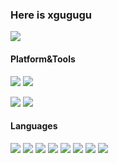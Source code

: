 ### Here is xgugugu 

[![](https://github-readme-stats.vercel.app/api?username=xgugugu&show_icons=true&hide_title=true&theme=transparent)](https://xgugugu.github.io/)

#### Platform&Tools

[![](https://img.shields.io/badge/OS-Manjaro-%2335BF5C?logo=manjaro)](https://manjaro.org/) [![](https://img.shields.io/badge/Windows-11-%230078D6?logo=windows)](https://reactos.org/) 


[![](https://img.shields.io/badge/Browser-Firefox-%23FF7139?logo=firefoxbrowser)](https://www.mozilla.org/zh-CN/firefox/) [![](https://img.shields.io/badge/IDE-Visual%20Studio%20Code-%23007ACC?logo=visualstudiocode)](https://code.visualstudio.com/)

#### Languages

[![](https://img.shields.io/badge/-C%2B%2B-%2300599C?logo=cplusplus)]() [![](https://img.shields.io/badge/-JavaScript-%23F7DF1E?logo=javascript)]() [![](https://img.shields.io/badge/-HTML5-%23E34F26?logo=html5)]() [![](https://img.shields.io/badge/-NodeJS-%23339933?logo=node.js)]() [![](https://img.shields.io/badge/-Java-%23007396?logo=openjdk)]() [![](https://img.shields.io/badge/-Linux-%23FCC624?logo=linux)]() [![](https://img.shields.io/badge/-Rust-%23000000?logo=rust)]() [![](https://img.shields.io/badge/-Dlang-%23B03931?logo=d)]()

